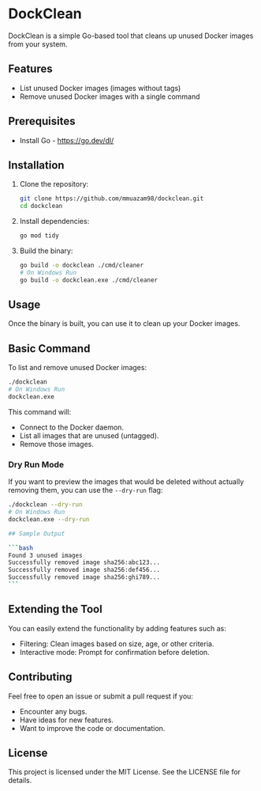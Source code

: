 # DockClean

DockClean is a simple Go-based tool that cleans up unused Docker images from your system.

## Features

- List unused Docker images (images without tags)
- Remove unused Docker images with a single command

## Prerequisites

- Install Go - https://go.dev/dl/

## Installation

1. Clone the repository:

   ```bash
   git clone https://github.com/mmuazam98/dockclean.git
   cd dockclean
   ```

2. Install dependencies:

   ```bash
   go mod tidy
   ```

3. Build the binary:
   ```bash
   go build -o dockclean ./cmd/cleaner
   # On Windows Run
   go build -o dockclean.exe ./cmd/cleaner
   ```

## Usage

Once the binary is built, you can use it to clean up your Docker images.

## Basic Command

To list and remove unused Docker images:

```bash
./dockclean
# On Windows Run
dockclean.exe
```

This command will:

- Connect to the Docker daemon.
- List all images that are unused (untagged).
- Remove those images.

### Dry Run Mode

If you want to preview the images that would be deleted without actually removing them, you can use the `--dry-run` flag:

````bash
./dockclean --dry-run
# On Windows Run
dockclean.exe --dry-run

## Sample Output

```bash
Found 3 unused images
Successfully removed image sha256:abc123...
Successfully removed image sha256:def456...
Successfully removed image sha256:ghi789...
```
````

## Extending the Tool

You can easily extend the functionality by adding features such as:

- Filtering: Clean images based on size, age, or other criteria.
- Interactive mode: Prompt for confirmation before deletion.

## Contributing

Feel free to open an issue or submit a pull request if you:

- Encounter any bugs.
- Have ideas for new features.
- Want to improve the code or documentation.

## License

This project is licensed under the MIT License. See the LICENSE file for details.
